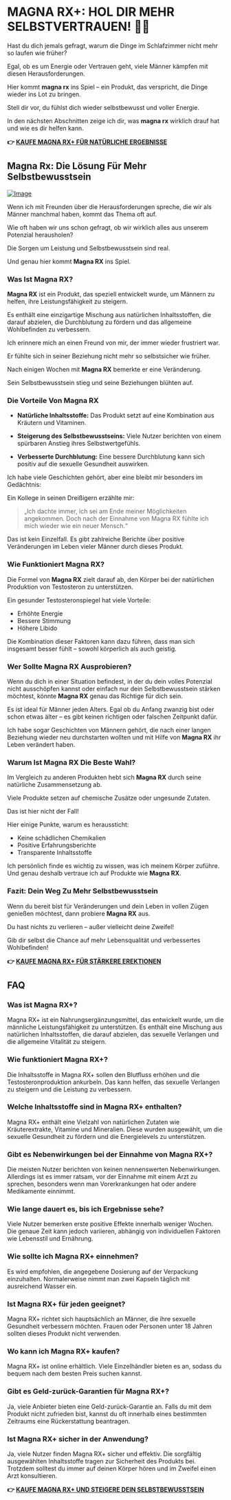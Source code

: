 # MAGNA RX+: HOL DIR MEHR SELBSTVERTRAUEN! 💪✨

Hast du dich jemals gefragt, warum die Dinge im Schlafzimmer nicht mehr so laufen wie früher? 

Egal, ob es um Energie oder Vertrauen geht, viele Männer kämpfen mit diesen Herausforderungen. 

Hier kommt **magna rx** ins Spiel – ein Produkt, das verspricht, die Dinge wieder ins Lot zu bringen. 

Stell dir vor, du fühlst dich wieder selbstbewusst und voller Energie. 

In den nächsten Abschnitten zeige ich dir, was **magna rx** wirklich drauf hat und wie es dir helfen kann.



**👉 [KAUFE MAGNA RX+ FÜR NATÜRLICHE ERGEBNISSE](https://gchaffi.com/kAySjuXW)**

## Magna Rx: Die Lösung Für Mehr Selbstbewusstsein

[![Image](https://www2.sellhealth.com/2/magnarx_01_468x80.jpg)](https://gchaffi.com/kAySjuXW)

Wenn ich mit Freunden über die Herausforderungen spreche, die wir als Männer manchmal haben, kommt das Thema oft auf. 

Wie oft haben wir uns schon gefragt, ob wir wirklich alles aus unserem Potenzial herausholen? 

Die Sorgen um Leistung und Selbstbewusstsein sind real. 

Und genau hier kommt **Magna RX** ins Spiel.

### Was Ist Magna RX?

**Magna RX** ist ein Produkt, das speziell entwickelt wurde, um Männern zu helfen, ihre Leistungsfähigkeit zu steigern. 

Es enthält eine einzigartige Mischung aus natürlichen Inhaltsstoffen, die darauf abzielen, die Durchblutung zu fördern und das allgemeine Wohlbefinden zu verbessern.

Ich erinnere mich an einen Freund von mir, der immer wieder frustriert war. 

Er fühlte sich in seiner Beziehung nicht mehr so selbstsicher wie früher. 

Nach einigen Wochen mit **Magna RX** bemerkte er eine Veränderung. 

Sein Selbstbewusstsein stieg und seine Beziehungen blühten auf.

### Die Vorteile Von Magna RX

- **Natürliche Inhaltsstoffe:** 
  Das Produkt setzt auf eine Kombination aus Kräutern und Vitaminen.
  
- **Steigerung des Selbstbewusstseins:** 
  Viele Nutzer berichten von einem spürbaren Anstieg ihres Selbstwertgefühls.
  
- **Verbesserte Durchblutung:** 
  Eine bessere Durchblutung kann sich positiv auf die sexuelle Gesundheit auswirken.

Ich habe viele Geschichten gehört, aber eine bleibt mir besonders im Gedächtnis:

Ein Kollege in seinen Dreißigern erzählte mir:

> „Ich dachte immer, ich sei am Ende meiner Möglichkeiten angekommen. Doch nach der Einnahme von Magna RX fühlte ich mich wieder wie ein neuer Mensch.“

Das ist kein Einzelfall. Es gibt zahlreiche Berichte über positive Veränderungen im Leben vieler Männer durch dieses Produkt.

### Wie Funktioniert Magna RX?

Die Formel von **Magna RX** zielt darauf ab, den Körper bei der natürlichen Produktion von Testosteron zu unterstützen.

Ein gesunder Testosteronspiegel hat viele Vorteile:

- Erhöhte Energie
- Bessere Stimmung
- Höhere Libido

Die Kombination dieser Faktoren kann dazu führen, dass man sich insgesamt besser fühlt – sowohl körperlich als auch geistig.

### Wer Sollte Magna RX Ausprobieren?

Wenn du dich in einer Situation befindest, in der du dein volles Potenzial nicht ausschöpfen kannst oder einfach nur dein Selbstbewusstsein stärken möchtest, könnte **Magna RX** genau das Richtige für dich sein.

Es ist ideal für Männer jeden Alters. Egal ob du Anfang zwanzig bist oder schon etwas älter – es gibt keinen richtigen oder falschen Zeitpunkt dafür.

Ich habe sogar Geschichten von Männern gehört, die nach einer langen Beziehung wieder neu durchstarten wollten und mit Hilfe von **Magna RX** ihr Leben verändert haben.

### Warum Ist Magna RX Die Beste Wahl?

Im Vergleich zu anderen Produkten hebt sich **Magna RX** durch seine natürliche Zusammensetzung ab. 

Viele Produkte setzen auf chemische Zusätze oder ungesunde Zutaten. 

Das ist hier nicht der Fall!

Hier einige Punkte, warum es heraussticht:

- Keine schädlichen Chemikalien
- Positive Erfahrungsberichte
- Transparente Inhaltsstoffe

Ich persönlich finde es wichtig zu wissen, was ich meinem Körper zuführe. Und genau deshalb vertraue ich auf Produkte wie **Magna RX**.

### Fazit: Dein Weg Zu Mehr Selbstbewusstsein

Wenn du bereit bist für Veränderungen und dein Leben in vollen Zügen genießen möchtest, dann probiere **Magna RX** aus.

Du hast nichts zu verlieren – außer vielleicht deine Zweifel!

Gib dir selbst die Chance auf mehr Lebensqualität und verbessertes Wohlbefinden!



**👉 [KAUFE MAGNA RX+ FÜR STÄRKERE EREKTIONEN](https://gchaffi.com/kAySjuXW)**

## FAQ

### Was ist Magna RX+?
Magna RX+ ist ein Nahrungsergänzungsmittel, das entwickelt wurde, um die männliche Leistungsfähigkeit zu unterstützen. Es enthält eine Mischung aus natürlichen Inhaltsstoffen, die darauf abzielen, das sexuelle Verlangen und die allgemeine Vitalität zu steigern.

### Wie funktioniert Magna RX+?
Die Inhaltsstoffe in Magna RX+ sollen den Blutfluss erhöhen und die Testosteronproduktion ankurbeln. Das kann helfen, das sexuelle Verlangen zu steigern und die Leistung zu verbessern.

### Welche Inhaltsstoffe sind in Magna RX+ enthalten?
Magna RX+ enthält eine Vielzahl von natürlichen Zutaten wie Kräuterextrakte, Vitamine und Mineralien. Diese wurden ausgewählt, um die sexuelle Gesundheit zu fördern und die Energielevels zu unterstützen.

### Gibt es Nebenwirkungen bei der Einnahme von Magna RX+?
Die meisten Nutzer berichten von keinen nennenswerten Nebenwirkungen. Allerdings ist es immer ratsam, vor der Einnahme mit einem Arzt zu sprechen, besonders wenn man Vorerkrankungen hat oder andere Medikamente einnimmt.

### Wie lange dauert es, bis ich Ergebnisse sehe?
Viele Nutzer bemerken erste positive Effekte innerhalb weniger Wochen. Die genaue Zeit kann jedoch variieren, abhängig von individuellen Faktoren wie Lebensstil und Ernährung.

### Wie sollte ich Magna RX+ einnehmen?
Es wird empfohlen, die angegebene Dosierung auf der Verpackung einzuhalten. Normalerweise nimmt man zwei Kapseln täglich mit ausreichend Wasser ein.

### Ist Magna RX+ für jeden geeignet?
Magna RX+ richtet sich hauptsächlich an Männer, die ihre sexuelle Gesundheit verbessern möchten. Frauen oder Personen unter 18 Jahren sollten dieses Produkt nicht verwenden.

### Wo kann ich Magna RX+ kaufen?
Magna RX+ ist online erhältlich. Viele Einzelhändler bieten es an, sodass du bequem nach dem besten Preis suchen kannst.

### Gibt es Geld-zurück-Garantien für Magna RX+?
Ja, viele Anbieter bieten eine Geld-zurück-Garantie an. Falls du mit dem Produkt nicht zufrieden bist, kannst du oft innerhalb eines bestimmten Zeitraums eine Rückerstattung beantragen.

### Ist Magna RX+ sicher in der Anwendung?
Ja, viele Nutzer finden Magna RX+ sicher und effektiv. Die sorgfältig ausgewählten Inhaltsstoffe tragen zur Sicherheit des Produkts bei. Trotzdem solltest du immer auf deinen Körper hören und im Zweifel einen Arzt konsultieren.



**👉 [KAUFE MAGNA RX+ UND STEIGERE DEIN SELBSTBEWUSSTSEIN](https://gchaffi.com/kAySjuXW)**